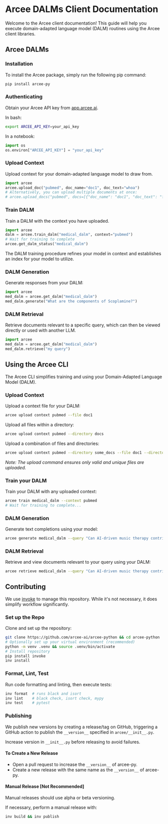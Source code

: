 
# Arcee DALMs Client Documentation

Welcome to the Arcee client documentation! This guide will help you execute domain-adapted language model (DALM) routines using the Arcee client libraries.

## Arcee DALMs

### Installation

To install the Arcee package, simply run the following pip command:

```bash
pip install arcee-py
```

### Authenticating

Obtain your Arcee API key from [app.arcee.ai](https://app.arcee.ai).

In bash:

```bash
export ARCEE_API_KEY=your_api_key
```

In a notebook:

```python
import os
os.environ["ARCEE_API_KEY"] = "your_api_key"
```

### Upload Context

Upload context for your domain-adapted language model to draw from.

```python
import arcee
arcee.upload_doc("pubmed", doc_name="doc1", doc_text="whoa")
# Alternatively, you can upload multiple documents at once:
# arcee.upload_docs("pubmed", docs=[{"doc_name": "doc1", "doc_text": "foo"}, {"doc_name": "doc2", "doc_text": "bar"}])
```

### Train DALM

Train a DALM with the context you have uploaded.

```python
import arcee
dalm = arcee.train_dalm("medical_dalm", context="pubmed")
# Wait for training to complete
arcee.get_dalm_status("medical_dalm")
```

The DALM training procedure refines your model in context and establishes an index for your model to utilize.

### DALM Generation

Generate responses from your DALM:

```python
import arcee
med_dalm = arcee.get_dalm("medical_dalm")
med_dalm.generate("What are the components of Scoplamine?")
```

### DALM Retrieval

Retrieve documents relevant to a specific query, which can then be viewed directly or used with another LLM.

```python
import arcee
med_dalm = arcee.get_dalm("medical_dalm")
med_dalm.retrieve("my query")
```

## Using the Arcee CLI

The Arcee CLI simplifies training and using your Domain-Adapted Language Model (DALM).

### Upload Context

Upload a context file for your DALM:

```bash
arcee upload context pubmed --file doc1
```

Upload all files within a directory:

```bash
arcee upload context pubmed --directory docs
```

Upload a combination of files and directories:

```bash
arcee upload context pubmed --directory some_docs --file doc1 --directory more_docs --file doc2
```

*Note: The upload command ensures only valid and unique files are uploaded.*

### Train your DALM

Train your DALM with any uploaded context:

```bash
arcee train medical_dalm --context pubmed
# Wait for training to complete...
```

### DALM Generation

Generate text completions using your model:

```bash
arcee generate medical_dalm --query "Can AI-driven music therapy contribute to the rehabilitation of patients with disorders of consciousness?"
```

### DALM Retrieval

Retrieve and view documents relevant to your query using your DALM:

```bash
arcee retrieve medical_dalm --query "Can AI-driven music therapy contribute to the rehabilitation of patients with disorders of consciousness?"
```

## Contributing

We use [invoke](http://www.pyinvoke.org/) to manage this repository. While it's not necessary, it does simplify workflow significantly.

### Set up the Repo

Clone and set up the repository:

```bash
git clone https://github.com/arcee-ai/arcee-python && cd arcee-python
# Optionally set up your virtual environment (recommended)
python -m venv .venv && source .venv/bin/activate
# Install repository
pip install invoke
inv install
```

### Format, Lint, Test

Run code formatting and linting, then execute tests:

```bash
inv format  # runs black and isort
inv lint    # black check, isort check, mypy
inv test    # pytest
```

### Publishing

We publish new versions by creating a release/tag on GitHub, triggering a GitHub action to publish the `__version__` specified in `arcee/__init__.py`.

Increase version in `__init__.py` before releasing to avoid failures.

#### To Create a New Release

- Open a pull request to increase the `__version__` of arcee-py.
- Create a new release with the same name as the `__version__` of arcee-py.

#### Manual Release [Not Recommended]

Manual releases should use alpha or beta versioning.

If necessary, perform a manual release with:

```bash
inv build && inv publish
```
